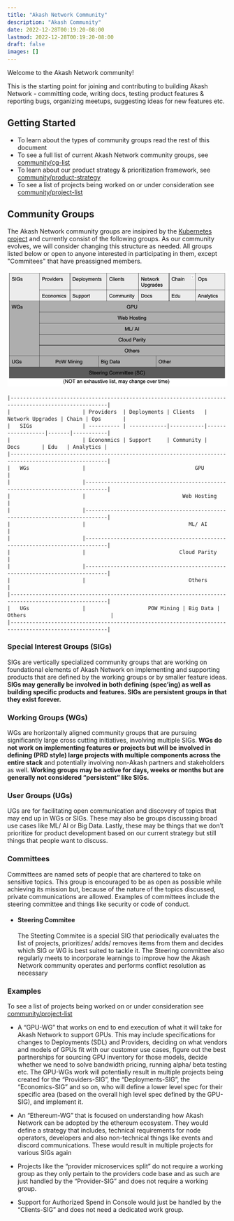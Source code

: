 ```yaml
---
title: "Akash Network Community"
description: "Akash Community"
date: 2022-12-28T00:19:20-08:00
lastmod: 2022-12-28T00:19:20-08:00
draft: false
images: []
---
```


Welcome to the Akash Network community!

This is the starting point for joining and contributing to building Akash Network - committing code, writing docs, testing product features & reporting bugs, organizing meetups, suggesting ideas for new features etc.

## Getting Started

- To learn about the types of community groups read the rest of this document
- To see a full list of current Akash Network community groups, see [community/cg-list](cg-list.md)
- To learn about our product strategy & prioritization framework, see [community/product-strategy](product-strategy.md)
- To see a list of projects being worked on or under consideration see [community/project-list](projects-list.md)

## Community Groups

The Akash Network community groups are insipired by the [Kubernetes project](https://github.com/kubernetes/community) and currently consist of the following groups. As our community evolves, we will consider changing this structure as needed. All groups listed below or open to anyone interested in participating in them, except "Commitees" that have preassigned members.

![Community Group Block Diagram](cg-block-diagram.png)

```goat
|-----------------------------------------------------------------------------------------------------|
|                       | Providers  | Deployments | Clients   | Network Upgrades | Chain | Ops       |  
|   SIGs                | ---------- | ------------|-----------|------------------|-------|-----------|
|                       | Econonmics | Support     | Community |       Docs       | Edu   | Analytics |
|-----------------------------------------------------------------------------------------------------|
|   WGs                 |                                   GPU                                       |
|                       |-----------------------------------------------------------------------------|
|                       |                               Web Hosting                                   |
|                       |-----------------------------------------------------------------------------|
|                       |                                 ML/ AI                                      |
|                       |-----------------------------------------------------------------------------|
|                       |                              Cloud Parity                                   |
|                       |-----------------------------------------------------------------------------|
|                       |                                 Others                                      |
|-----------------------------------------------------------------------------------------------------|
|   UGs                 |                    POW Mining | Big Data | Others                           |
|-----------------------------------------------------------------------------------------------------|
```

### Special Interest Groups (SIGs)

SIGs are vertically specialized community groups that are working on foundational elements of Akash Network on implementing and supporting products that are defined by the working groups or by smaller feature ideas. **SIGs may generally be involved in both defining (spec’ing) as well as building specific products and features. SIGs are persistent groups in that they exist forever.**

### Working Groups (WGs)

WGs are horizontally aligned community groups that are pursuing significantly large cross cutting initiatives, involving multiple SIGs. **WGs do not work on implementing features or projects but will be involved in defining (PRD style) large projects with multiple components across the entire stack** and potentially involving non-Akash partners and stakeholders as well. **Working groups may be active for days, weeks or months but are generally not considered “persistent” like SIGs.**

### User Groups (UGs)

UGs are for facilitating open communication and discovery of topics that may end up in WGs or SIGs. These may also be groups discussing broad use cases like ML/ AI or Big Data. Lastly, these may be things that we don’t prioritize for product development based on our current strategy but still things that people want to discuss.

### Committees

Committees are named sets of people that are chartered to take on sensitive topics. This group is encouraged to be as open as possible while achieving its mission but, because of the nature of the topics discussed, private communications are allowed. Examples of committees include the steering committee and things like security or code of conduct.

- #### Steering Commitee
  
    The Steeting Commitee is a special SIG that periodically evaluates the list of projects, prioritizes/ adds/ removes items from them and decides which SIG or WG is best suited to tackle it. The Steering committee also regularly meets to incorporate learnings to improve how the Akash Network community operates and performs conflict resolution as necessary

### Examples

To see a list of projects being worked on or under consideration see [community/project-list](projects-list.md)

- A “GPU-WG” that works on end to end execution of what it will take for Akash Network to support GPUs. This may include specifications for changes to Deployments (SDL) and Providers, deciding on what vendors and models of GPUs fit with our customer use cases, figure out the best partnerships for sourcing GPU inventory for those models, decide whether we need to solve bandwidth pricing, running alpha/ beta testing etc.  The GPU-WGs work will potentially result in multiple projects being created for the “Providers-SIG”, the “Deployments-SIG”, the “Economics-SIG” and so on, who will define a lower level spec for their specific area (based on the overall high level spec defined by the GPU-SIG), and implement it.
  
- An “Ethereum-WG” that is focused on understanding how Akash Network can be adopted by the ethereum ecosystem. They would define a strategy that includes, technical requirements for node operators, developers and also non-technical things like events and discord communications. These would result in multiple projects for various SIGs again

- Projects like the “provider microservices split” do not require a working group as they only pertain to the providers code base and as such are just handled by the “Provider-SIG” and does not require a working group.

- Support for Authorized Spend in Console would just be handled by the “Clients-SIG” and does not need a dedicated work group.
